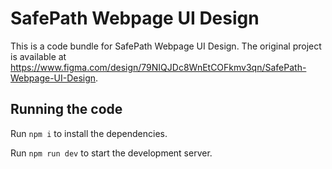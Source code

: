 
  # SafePath Webpage UI Design

  This is a code bundle for SafePath Webpage UI Design. The original project is available at https://www.figma.com/design/79NIQJDc8WnEtCOFkmv3qn/SafePath-Webpage-UI-Design.

  ## Running the code

  Run `npm i` to install the dependencies.

  Run `npm run dev` to start the development server.
  